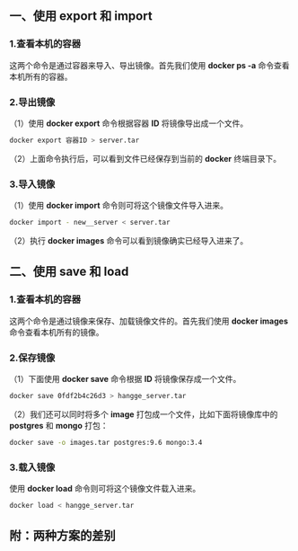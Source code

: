## 一、使用 export 和 import

### 1.查看本机的容器

这两个命令是通过容器来导入、导出镜像。首先我们使用 **docker ps -a** 命令查看本机所有的容器。

### 2.导出镜像

（1）使用 **docker export** 命令根据容器 **ID** 将镜像导出成一个文件。

```bash
docker export 容器ID > server.tar
```


（2）上面命令执行后，可以看到文件已经保存到当前的 **docker** 终端目录下。

### 3.导入镜像

（1）使用 **docker import** 命令则可将这个镜像文件导入进来。

```bash
docker import - new__server < server.tar
```


（2）执行 **docker images** 命令可以看到镜像确实已经导入进来了。


## 二、使用 save 和 load

### 1.查看本机的容器

这两个命令是通过镜像来保存、加载镜像文件的。首先我们使用 **docker images** 命令查看本机所有的镜像。

### 2.保存镜像

（1）下面使用 **docker save** 命令根据 **ID** 将镜像保存成一个文件。

```bash
docker save 0fdf2b4c26d3 > hangge_server.tar
```

（2）我们还可以同时将多个 **image** 打包成一个文件，比如下面将镜像库中的 **postgres** 和 **mongo** 打包：

```bash
docker save -o images.tar postgres:9.6 mongo:3.4
```

### 3.载入镜像

使用 **docker load** 命令则可将这个镜像文件载入进来。

```bash
docker load < hangge_server.tar
```

## 附：两种方案的差别
